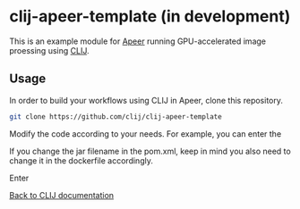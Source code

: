 # clij-apeer-template (in development)
This is an example module for 
[Apeer](https://apeer.com)
 running GPU-accelerated image proessing using 
[CLIJ](https:///clij.github.io).

## Usage
In order to build your workflows using CLIJ in Apeer, clone this repository.

```bash
git clone https://github.com/clij/clij-apeer-template
```

Modify the code according to your needs. For example, you can enter the 

If you change the jar filename in the pom.xml, 
keep in mind you also need to change it in the dockerfile accordingly.

Enter 

[Back to CLIJ documentation](http://clij.github.io)
